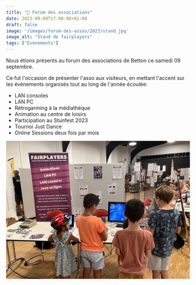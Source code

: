 ```yaml
---
title: "🎤 Forum des associations"
date: 2023-09-09T17:00:00+01:00
draft: false
image: '/images/forum-des-assos/2023/stand.jpg'
image_alt: "Stand de fairplayers"
tags: ["Evènements"]
---
```


Nous étions présents au forum des associations de Betton ce samedi 09 septembre.

<!--more-->

Ce fut l'occasion de présenter l'asso aux visiteurs, en mettant l'accent sur les évènements organisés tout au long de l'année écoulée:
- LAN consoles
- LAN PC
- Rétrogarming à la médiathèque
- Animation au centre de loisirs
- Participation au Stunfest 2023
- Tournoi Just Dance
- Online Sessions deux fois par mois

![Stand](/images/forum-des-assos/2023/stand.jpg)